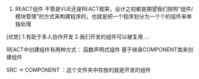 1. REACT组件
  不管是VUE还是REACT框架，设计之初都是期望我们按照“组件/模块管理”的方式来构建程序的，也就是把一个程序划分为一个个的组件来单独处理

  [优势]
     1.有助于多人协作开发
     2.我们开发的组件可以被复用
     ...


  REACT中创建组件有两种方式：
    函数声明式组件
    基于继承COMPONENT类来创建组件

  SRC -> COMPONENT ：这个文件夹中存放的就是开发的组件
















